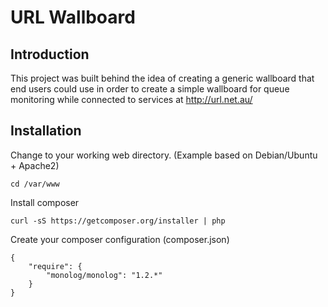 # URL Wallboard

## Introduction

This project was built behind the idea of creating a generic wallboard that end users could use in order to create a simple wallboard for queue monitoring while connected to services at http://url.net.au/

## Installation

Change to your working web directory. (Example based on Debian/Ubuntu + Apache2)

```
cd /var/www
```

Install composer

```
curl -sS https://getcomposer.org/installer | php
```

Create your composer configuration (composer.json)

```
{
    "require": {
        "monolog/monolog": "1.2.*"
    }
}
```